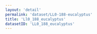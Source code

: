 ```yaml
---
layout: 'detail'
permalink: 'dataset/LL0-188-eucalyptus'
title: 'Ll0_188_eucalyptus'
datasetID: 'LL0_188_eucalyptus'
---
```

